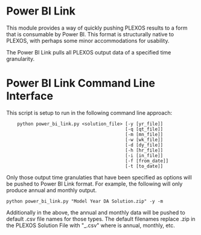 # Power BI Link
This module provides a way of quickly pushing PLEXOS results to a form that is consumable by Power BI. 
This format is structurally native to PLEXOS, with perhaps some minor accommodations for usability.

The Power BI Link pulls all PLEXOS output data of a specified time granularity.

# Power BI Link Command Line Interface
This script is setup to run in the following command line approach:
```
    python power_bi_link.py <solution_file> [-y [yr_file]]
                                            [-q [qt_file]]
                                            [-m [mn_file]]
                                            [-w [wk_file]]
                                            [-d [dy_file]]
                                            [-h [hr_file]]
                                            [-i [in_file]]
                                            [-f [from_date]]
                                            [-t [to_date]]
```
Only those output time granulaties that have been specified as options will be pushed to Power BI 
Link format. For example, the following will only produce annual and monthly output.
```
python power_bi_link.py "Model Year DA Solution.zip" -y -m
```
Additionally in the above, the annual and monthly data will be pushed to default .csv file names for 
those types. The default filenames replace .zip in the PLEXOS Solution File with "_<timestep>.csv"
where <timestep> is annual, monthly, etc.
